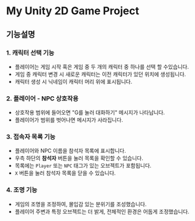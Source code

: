 # My Unity 2D Game Project

## 기능설명

### 1. 캐릭터 선택 기능
- 플레이어는 게임 시작 혹은 게임 중 두 개의 캐릭터 중 하나를 선택 할 수있습니다.
- 게임 중 캐릭터 변경 시 새로운 캐릭터는 이전 캐릭터가 있던 위치에 생성됩니다.
- 캐릭터 생성 시 닉네임이 캐릭터 머리 위에 표시됩니다.

### 2. 플레이어 - NPC 상호작용
- 상호작용 범위에 들어오면 "G를 눌러 대화하기" 메시지가 나타납니다.
- 플레이어가 범위를 벗어나면 메시지가 사라집니다.

### 3. 접속자 목록 기능
- 플레이어와 NPC 이름을 참석자 목록에 표시합니다.
- 우측 하단의 **참석자** 버튼을 눌러 목록을 확인할 수 있습니다.
- 목록에는 `Player` 또는 `NPC` 태그가 있는 오브젝트가 포함됩니다.
- `X` 버튼을 눌러 참석자 목록을 닫을 수 있습니다.

### 4. 조명 기능
- 게임의 조명을 조정하여, 몰입감 있는 분위기를 조성했습니다.
- 플레이어 주변과 특정 오브젝트는 더 밝게, 전체적인 환경은 어둡게 조정했습니다.
